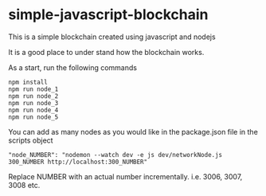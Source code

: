 # simple-javascript-blockchain

This is a simple blockchain created using javascript and nodejs

It is a good place to under stand how the blockchain works.

As a start, run the following commands

```script
npm install
npm run node_1
npm run node_2
npm run node_3
npm run node_4
npm run node_5
```

You can add as many nodes as you would like in the package.json file in the scripts object

```script
"node_NUMBER": "nodemon --watch dev -e js dev/networkNode.js 300_NUMBER http://localhost:300_NUMBER"
```

Replace NUMBER with an actual number incrementally. i.e. 3006, 3007, 3008 etc.
